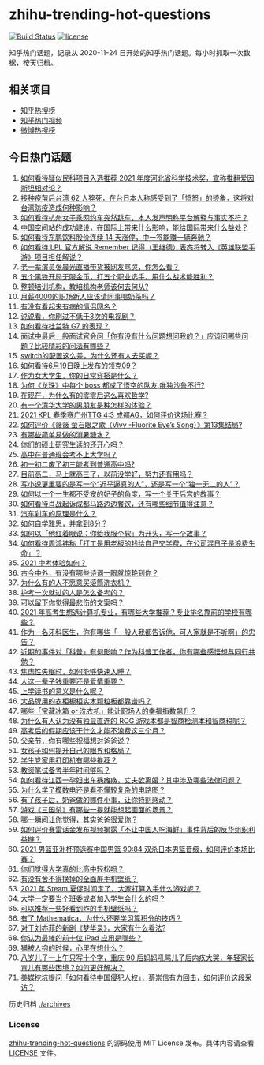 # zhihu-trending-hot-questions

[![Build Status](https://github.com/justjavac/zhihu-trending-hot-questions/workflows/ci/badge.svg?branch=master)](https://github.com/justjavac/zhihu-trending-hot-questions/actions)
[![license](https://img.shields.io/github/license/justjavac/zhihu-trending-hot-questions)](https://github.com/justjavac/zhihu-trending-hot-questions/blob/master/LICENSE)

知乎热门话题，记录从 2020-11-24 日开始的知乎热门话题。每小时抓取一次数据，按天[归档](./archives)。

## 相关项目

- [知乎热搜榜](https://github.com/justjavac/zhihu-trending-top-search)
- [知乎热门视频](https://github.com/justjavac/zhihu-trending-hot-video)
- [微博热搜榜](https://github.com/justjavac/weibo-trending-hot-search)

## 今日热门话题

<!-- BEGIN -->
<!-- 最后更新时间 Mon Jun 21 2021 05:01:34 GMT+0800 (China Standard Time) -->

1. [如何看待疑似民科项目入选推荐 2021
   年度河北省科学技术奖，宣称推翻爱因斯坦相对论？](https://www.zhihu.com/question/465966475)
2. [接种疫苗后台湾 62
   人猝死，在台日本人称感受到了「愤怒」的迹象，这将对台湾防疫造成何种影响？](https://www.zhihu.com/question/466110239)
3. [如何看待杭州女子乘网约车突然跳车，本人发声明称平台解释与事实不符？](https://www.zhihu.com/question/465856176)
4. [中国空间站的成功建设，在国际上带来什么影响，能给国际带来什么益处？](https://www.zhihu.com/question/465703732)
5. [如何看待东鹏饮料股价连续 14 天涨停，中一签能赚一辆奔驰？](https://www.zhihu.com/question/465492977)
6. [如何看待 LPL 官方解说 Remember
   记得（王继德）表态将转入《英雄联盟手游》项目担任解说？](https://www.zhihu.com/question/465610838)
7. [老一辈演员张晨光直播带货被网友骂哭，你怎么看？](https://www.zhihu.com/question/465922667)
8. [五个黑铁开局无限金币，打五个职业选手，用什么战术能胜利？](https://www.zhihu.com/question/460139174)
9. [整顿培训机构，教培机构老师该何去何从?](https://www.zhihu.com/question/463008808)
10. [月薪4000的职场新人应该请同事喝奶茶吗？](https://www.zhihu.com/question/466090577)
11. [有没有看起来有病的情侣网名？](https://www.zhihu.com/question/460193137)
12. [说说看，你刷过不低于3次的电视剧？](https://www.zhihu.com/question/457564696)
13. [如何看待杜兰特 G7 的表现？](https://www.zhihu.com/question/466100708)
14. [面试中最后一般面试官会问「你有没有什么问题想问我的？」应该问哪些问题？比较精彩的问法有哪些？](https://www.zhihu.com/question/21559274)
15. [switch的配置这么差，为什么还有人去买呢？](https://www.zhihu.com/question/464901398)
16. [如何看待6月19日晚上发布的领克09？](https://www.zhihu.com/question/466043949)
17. [作为女大学生，你的日常穿搭是什么？](https://www.zhihu.com/question/317964300)
18. [为何《龙珠》中每个 boss 都成了悟空的队友,唯独沙鲁不行?](https://www.zhihu.com/question/464605306)
19. [在现在，为什么有的零零后这么喜欢哲学?](https://www.zhihu.com/question/436744133)
20. [有一个清华大学的男朋友是种怎样的体验？](https://www.zhihu.com/question/30174174)
21. [2021 KPL 春季赛广州TTG 4:3
    成都AG，如何评价这场比赛？](https://www.zhihu.com/question/466215624)
22. [如何评价《薇薇 萤石眼之歌（Vivy -Fluorite Eye’s
    Song）》第13集结局?](https://www.zhihu.com/question/466054985)
23. [有哪些简单易做的消暑糖水？](https://www.zhihu.com/question/20362705)
24. [你们的硕士研究生读的还开心吗？](https://www.zhihu.com/question/455981846)
25. [高中在普通班会考不上大学吗？](https://www.zhihu.com/question/458586665)
26. [初一初二废了初三能考到普通高中吗?](https://www.zhihu.com/question/465062081)
27. [目前高二，马上就高三了，以前没学好，努力还有用吗？](https://www.zhihu.com/question/452901439)
28. [写小说更重要的是写一个“近乎逼真的人”，还是写一个“独一无二的人”？](https://www.zhihu.com/question/462450168)
29. [如何以一个一生都不受宠的妃子的角度，写一个关于后宫的故事？](https://www.zhihu.com/question/459786967)
30. [如何看待肖战起诉成都马路边边餐饮，还有哪些细节值得注意？](https://www.zhihu.com/question/465777508)
31. [汽车刹车的原理是什么？](https://www.zhihu.com/question/23704461)
32. [如何自学雅思，并拿到8分？](https://www.zhihu.com/question/48493199)
33. [如何以「他红着眼说：你给我服个软」为开头，写一个故事？](https://www.zhihu.com/question/460697101)
34. [如何看待周鸿祎称「打工是用老板的钱给自己交学费，在公司混日子是浪费生命」？](https://www.zhihu.com/question/465936066)
35. [2021 中考体验如何？](https://www.zhihu.com/question/463592456)
36. [古今中外，有没有哪些诗词一眼就惊艳到你？](https://www.zhihu.com/question/465337346)
37. [为什么有的人不愿意买滚筒洗衣机？](https://www.zhihu.com/question/393287010)
38. [护考一次就过的人是怎么备考的？](https://www.zhihu.com/question/462889007)
39. [可以留下你觉得最悲伤的文案吗？](https://www.zhihu.com/question/462309130)
40. [2021
    年高考生想选计算机专业，有哪些大学推荐？专业排名靠前的学校有哪些？](https://www.zhihu.com/question/459989965)
41. [作为一名牙科医生，你有哪些「一般人我都告诉他，可人家就是不听啊」的忠告？](https://www.zhihu.com/question/56477060)
42. [近期的事件对「科普」有何影响？作为科普工作者，你有哪些感悟想与同行共勉？](https://www.zhihu.com/question/466136091)
43. [焦虑性失眠时，如何能够快速入睡？](https://www.zhihu.com/question/380959121)
44. [人这一辈子钱重要还是爱情重要？](https://www.zhihu.com/question/465525426)
45. [上学读书的意义是什么呢？](https://www.zhihu.com/question/463575351)
46. [大品牌用的衣柜橱柜实木颗粒板都靠谱吗？](https://www.zhihu.com/question/271313928)
47. [哪些「宝藏冰箱 or 洗衣机」能让职场人的幸福指数飙升？](https://www.zhihu.com/question/460520767)
48. [为什么有人认为没有独显直连的 ROG
    游戏本都是智商检测本和智商税呢？](https://www.zhihu.com/question/465832825)
49. [高考后的假期应该干什么才能不浪费这三个月？](https://www.zhihu.com/question/464123456)
50. [父亲节，你有哪些祝福想对爸爸说？](https://www.zhihu.com/question/464551221)
51. [女孩子如何提升自己的眼界和格局？](https://www.zhihu.com/question/443769667)
52. [学生党家用打印机有哪些推荐？](https://www.zhihu.com/question/265997721)
53. [教资笔试备考半年时间够吗？](https://www.zhihu.com/question/460126171)
54. [如何看待江西一孕妇出车祸瘫痪，丈夫欲离婚？其中涉及哪些法律问题？](https://www.zhihu.com/question/465900205)
55. [为什么学了模数电还是看不懂较复杂的电路图？](https://www.zhihu.com/question/432824969)
56. [有了孩子后，奶爸做的哪件小事，让你特别感动？](https://www.zhihu.com/question/464550144)
57. [游戏《三国杀》有哪些一提就能想起画面的场景？](https://www.zhihu.com/question/464961456)
58. [哪一瞬间让你觉得，其实爸爸很爱你？](https://www.zhihu.com/question/465743920)
59. [如何评价赛雷话金发布视频揭露「不让中国人吃海鲜」事件背后的反华组织利益链？](https://www.zhihu.com/question/465827983)
60. [2021 男篮亚洲杯预选赛中国男篮 90:84
    双杀日本男篮晋级，如何评价本场比赛？](https://www.zhihu.com/question/465993602)
61. [你们觉得大学真的比高中轻松吗？](https://www.zhihu.com/question/460551661)
62. [有没有舍不得换掉的全面屏手机壁纸？](https://www.zhihu.com/question/420662927)
63. [2021 年 Steam 夏促时间定了，大家打算入手什么游戏呢？](https://www.zhihu.com/question/456973633)
64. [大学一定要当个班委或者加入学生会什么的吗？](https://www.zhihu.com/question/461953477)
65. [可以推荐一些好看到炸的手机壁纸吗？](https://www.zhihu.com/question/382946508)
66. [有了 Mathematica，为什么还要学习算积分的技巧？](https://www.zhihu.com/question/465906679)
67. [对于刘亦菲的新剧《梦华录》，大家有什么看法?](https://www.zhihu.com/question/463716425)
68. [你认为最棒的前十位 iPad 应用是哪些？](https://www.zhihu.com/question/34453138)
69. [猫被人抱的时候，心里在想什么？](https://www.zhihu.com/question/463390158)
70. [八岁儿子一上午只写十个字，重庆 90
    后妈妈吼骂儿子后内疚大哭，年轻家长育儿有哪些困境？如何更好解决？](https://www.zhihu.com/question/465723069)
71. [美媒挖坑提问「如何看待中国侵犯人权」，蔡崇信有力回击，如何评价这段采访？](https://www.zhihu.com/question/465932695)

<!-- END -->

历史归档 [./archives](./archives)

### License

[zhihu-trending-hot-questions](https://github.com/justjavac/zhihu-trending-hot-questions)
的源码使用 MIT License 发布。具体内容请查看 [LICENSE](./LICENSE) 文件。
